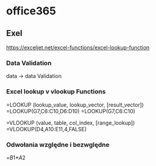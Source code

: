 # office365

## Exel
https://exceljet.net/excel-functions/excel-lookup-function

### Data Validation
data -> data Validation

### Excel lookup v vlookup Functions
=LOOKUP (lookup_value, lookup_vector, [result_vector])
=LOOKUP(G7,C6:C10,D6:D10)
=LOOKUP(G7,C6:C10)

=VLOOKUP (value, table, col_index, [range_lookup])
=VLOOKUP(D4,A10:E11,4,FALSE)

### Odwołania względne i bezwględne
=$B$1*$A$2
